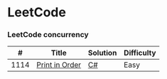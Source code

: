 LeetCode
========
### LeetCode concurrency
| # | Title | Solution | Difficulty |
| ---| ----- | -------- | ---------- |
|1114|[Print in Order](https://leetcode.com/problems/print-in-order/)|[C#](./c%23/Print%20in%20Order/Print%20in%20Order.cs)|Easy|
